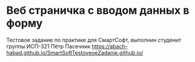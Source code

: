 # Веб страничка с вводом данных в форму
Тестовое задание по практике для СмартСофт, выполнин студенит группы ИСП-321 Пётр Пасечник
https://abach-habad.github.io/SmartSoftTestoveoeZadanie.github.io/

